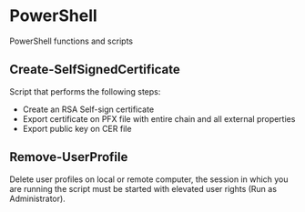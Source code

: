 # PowerShell
PowerShell functions and scripts

## Create-SelfSignedCertificate
Script that performs the following steps:
- Create an RSA Self-sign certificate
- Export certificate on PFX file with entire chain and all external properties 
- Export public key on CER file

## Remove-UserProfile
Delete user profiles on local or remote computer, the session in which you are running the script must be started with elevated user rights (Run as Administrator). 
